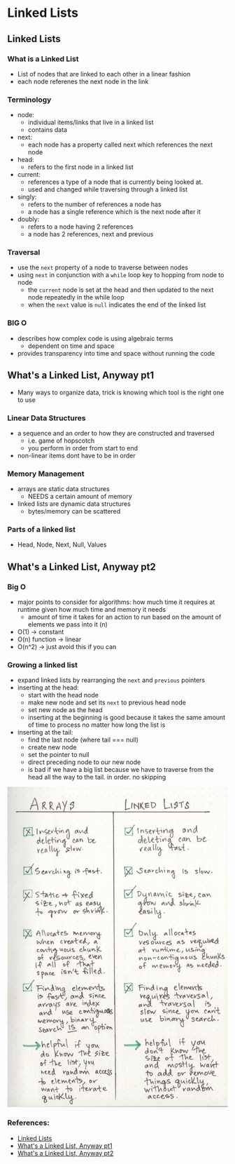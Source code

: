 # Linked Lists

## Linked Lists
### What is a Linked List
- List of nodes that are linked to each other in a linear fashion
- each node referenes the next node in the link

### Terminology
- node:
  - individual items/links that live in a linked list
  - contains data
- next:
  - each node has a property called next which references the next node
- head:
  - refers to the first node in a linked list
- current:
  - references a type of a node that is currently being looked at.
  - used and changed while traversing through a linked list
- singly:
  - refers to the number of references a node has
  - a node has a single reference which is the next node after it
- doubly:
  - refers to a node having 2 references
  - a node has 2 references, next and previous

### Traversal
- use the `next` property of a node to traverse between nodes
- using `next` in conjunction with a `while` loop key to hopping from node to node
  - the `current` node is set at the head and then updated to the next node repeatedly in the while loop
  - when the `next` value is `null` indicates the end of the linked list

### BIG O
- describes how complex code is using algebraic terms
  - dependent on time and space
- provides transparency into time and space without running the code

## What's a Linked List, Anyway pt1
- Many ways to organize data, trick is knowing which tool is the right one to use

### Linear Data Structures
- a sequence and an order to how they are constructed and traversed
  - i.e. game of hopscotch
  - you perform in order from start to end
- non-linear items dont have to be in order

### Memory Management
- arrays are static data structures
  - NEEDS a certain amount of memory
- linked lists are dynamic data structures
  - bytes/memory can be scattered

### Parts of a linked list
- Head, Node, Next, Null, Values

## What's a Linked List, Anyway pt2
### Big O
- major points to consider for algorithms: how much time it requires at runtime given how much time and memory it needs
  - amount of time it takes for an action to run based on the amount of elements we pass into it (n)
- O(1) -> constant
- O(n) function -> linear
- O(n^2) -> just avoid this if you can

### Growing a linked list
- expand linked lists by rearranging the `next` and `previous` pointers
- inserting at the head:
  - start with the head node
  - make new node and set its `next` to previous head node
  - set new node as the head
  - inserting at the beginning is good because it takes the same amount of time to process no matter how long the list is
- inserting at the tail:
  - find the last node (where tail === null)
  - create new node
  - set the pointer to null
  - direct preceding node to our new node
  - is bad if we have a big list because we have to traverse from the head all the way to the tail. in order. no skipping

![Array VS Linked List](./arrayvslinkedlist.jpeg)

### References:
- [Linked Lists](https://codefellows.github.io/common_curriculum/data_structures_and_algorithms/Code_401/class-05/resources/singly_linked_list.html)
- [What's a Linked List, Anyway pt1](https://medium.com/basecs/whats-a-linked-list-anyway-part-1-d8b7e6508b9d)
- [What's a Linked List, Anyway pt2](https://medium.com/basecs/whats-a-linked-list-anyway-part-2-131d96f71996)
